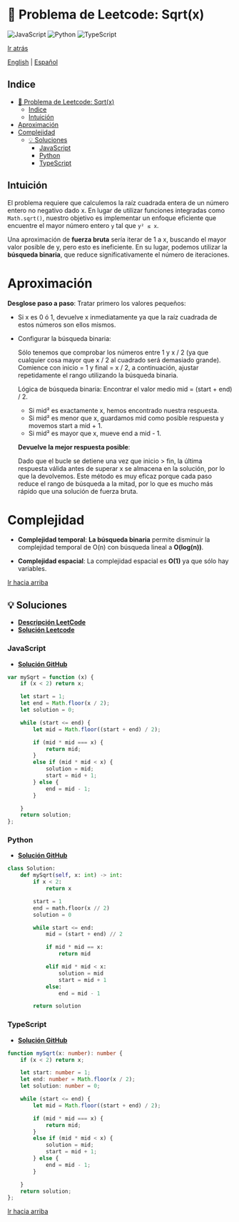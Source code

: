 # 🤔 Problema de Leetcode: Sqrt(x)

![JavaScript](https://img.shields.io/badge/JavaScript-F7DF1E?logo=javascript&logoColor=black)
![Python](https://img.shields.io/badge/Python-3776AB?logo=python&logoColor=white)
![TypeScript](https://img.shields.io/badge/TypeScript-3178C6?logo=typescript&logoColor=white)

[Ir atrás](../README.md)

[English](./69.Sqrt(x).md) | [Español](./69.Sqrt(x)-es.md)

## Indice

- [🤔 Problema de Leetcode: Sqrt(x)](#-problema-de-leetcode-sqrtx)
  - [Indice](#indice)
  - [Intuición](#intuición)
- [Aproximación](#aproximación)
- [Complejidad](#complejidad)
  - [💡 Soluciones](#-soluciones)
    - [JavaScript](#javascript)
    - [Python](#python)
    - [TypeScript](#typescript)

## Intuición

El problema requiere que calculemos la raíz cuadrada entera de un número entero no negativo dado x. En lugar de utilizar funciones integradas como `Math.sqrt()`, nuestro objetivo es implementar un enfoque eficiente que encuentre el mayor número entero `y` tal que `y² ≤ x`.

Una aproximación de **fuerza bruta** sería iterar de 1 a x, buscando el mayor valor posible de y, pero esto es ineficiente. En su lugar, podemos utilizar la **búsqueda binaria**, que reduce significativamente el número de iteraciones.

# Aproximación

**Desglose paso a paso**:
Tratar primero los valores pequeños:

- Si x es 0 ó 1, devuelve x inmediatamente ya que la raíz cuadrada de estos números son ellos mismos.

- Configurar la búsqueda binaria:

    Sólo tenemos que comprobar los números entre 1 y x / 2 (ya que cualquier cosa mayor que x / 2 al cuadrado será demasiado grande).
    Comience con inicio = 1 y final = x / 2, a continuación, ajustar repetidamente el rango utilizando la búsqueda binaria.

    Lógica de búsqueda binaria:
    Encontrar el valor medio mid = (start + end) / 2.

    - Si mid² es exactamente x, hemos encontrado nuestra respuesta.
    - Si mid² es menor que x, guardamos mid como posible respuesta y movemos start a mid + 1.
    - Si mid² es mayor que x, mueve end a mid - 1.

    **Devuelve la mejor respuesta posible**:

    Dado que el bucle se detiene una vez que inicio > fin, la última respuesta válida antes de superar x se almacena en la solución, por lo que la devolvemos.
    Este método es muy eficaz porque cada paso reduce el rango de búsqueda a la mitad, por lo que es mucho más rápido que una solución de fuerza bruta.

# Complejidad

- **Complejidad temporal**:
**La búsqueda binaria** permite disminuir la complejidad temporal de O(n) con búsqueda lineal a **O(log(n))**.

- **Complejidad espacial**:
La complejidad espacial es **O(1)** ya que sólo hay variables.

[Ir hacia arriba](#indice)

## 💡 Soluciones

- **[Descripción LeetCode](https://leetcode.com/problems/sqrtx/description/)**
- **[Solución Leetcode](https://leetcode.com/problems/sqrtx/solutions/6539298/solution-by-danielpaez-dev-tl9e/)**

### JavaScript

- **[Solución GitHub](../solutions/JavaScript/69.Sqrt(x).js)**

```javascript
var mySqrt = function (x) {
    if (x < 2) return x;

    let start = 1;
    let end = Math.floor(x / 2);
    let solution = 0;

    while (start <= end) {
        let mid = Math.floor((start + end) / 2);

        if (mid * mid === x) {
            return mid;
        }
        else if (mid * mid < x) {
            solution = mid;
            start = mid + 1;
        } else {
            end = mid - 1;
        }

    }
    return solution;
};
```

### Python

- **[Solución GitHub](../solutions/Python/69.Sqrt(x).py)**

```python
class Solution:
    def mySqrt(self, x: int) -> int:
        if x < 2:
            return x

        start = 1
        end = math.floor(x // 2)
        solution = 0

        while start <= end:
            mid = (start + end) // 2

            if mid * mid == x:
                return mid

            elif mid * mid < x:
                solution = mid
                start = mid + 1
            else:
                end = mid - 1

        return solution
```

### TypeScript

- **[Solución GitHub](../solutions/TypeScript/69.Sqrt(x).ts)**

```typescript
function mySqrt(x: number): number {
    if (x < 2) return x;

    let start: number = 1;
    let end: number = Math.floor(x / 2);
    let solution: number = 0;

    while (start <= end) {
        let mid = Math.floor((start + end) / 2);

        if (mid * mid === x) {
            return mid;
        }
        else if (mid * mid < x) {
            solution = mid;
            start = mid + 1;
        } else {
            end = mid - 1;
        }

    }
    return solution;
};
```

[Ir hacia arriba](#indice)
